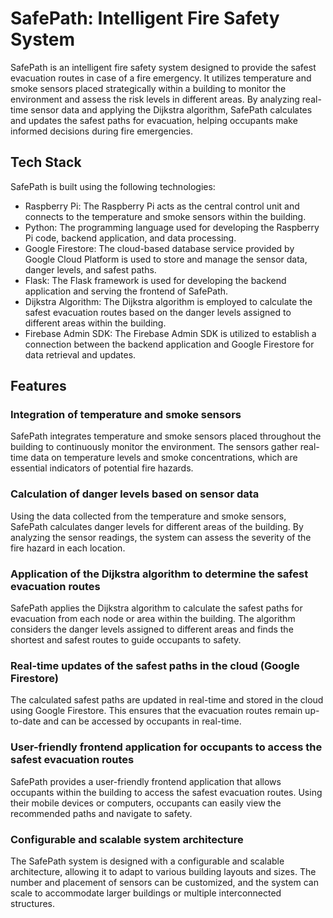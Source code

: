 # SafePath: Intelligent Fire Safety System

SafePath is an intelligent fire safety system designed to provide the safest evacuation routes in case of a fire emergency. It utilizes temperature and smoke sensors placed strategically within a building to monitor the environment and assess the risk levels in different areas. By analyzing real-time sensor data and applying the Dijkstra algorithm, SafePath calculates and updates the safest paths for evacuation, helping occupants make informed decisions during fire emergencies.

## Tech Stack

SafePath is built using the following technologies:

- Raspberry Pi: The Raspberry Pi acts as the central control unit and connects to the temperature and smoke sensors within the building.
- Python: The programming language used for developing the Raspberry Pi code, backend application, and data processing.
- Google Firestore: The cloud-based database service provided by Google Cloud Platform is used to store and manage the sensor data, danger levels, and safest paths.
- Flask: The Flask framework is used for developing the backend application and serving the frontend of SafePath.
- Dijkstra Algorithm: The Dijkstra algorithm is employed to calculate the safest evacuation routes based on the danger levels assigned to different areas within the building.
- Firebase Admin SDK: The Firebase Admin SDK is utilized to establish a connection between the backend application and Google Firestore for data retrieval and updates.

## Features

### Integration of temperature and smoke sensors
SafePath integrates temperature and smoke sensors placed throughout the building to continuously monitor the environment. The sensors gather real-time data on temperature levels and smoke concentrations, which are essential indicators of potential fire hazards.

### Calculation of danger levels based on sensor data
Using the data collected from the temperature and smoke sensors, SafePath calculates danger levels for different areas of the building. By analyzing the sensor readings, the system can assess the severity of the fire hazard in each location.

### Application of the Dijkstra algorithm to determine the safest evacuation routes
SafePath applies the Dijkstra algorithm to calculate the safest paths for evacuation from each node or area within the building. The algorithm considers the danger levels assigned to different areas and finds the shortest and safest routes to guide occupants to safety.

### Real-time updates of the safest paths in the cloud (Google Firestore)
The calculated safest paths are updated in real-time and stored in the cloud using Google Firestore. This ensures that the evacuation routes remain up-to-date and can be accessed by occupants in real-time.

### User-friendly frontend application for occupants to access the safest evacuation routes
SafePath provides a user-friendly frontend application that allows occupants within the building to access the safest evacuation routes. Using their mobile devices or computers, occupants can easily view the recommended paths and navigate to safety.

### Configurable and scalable system architecture
The SafePath system is designed with a configurable and scalable architecture, allowing it to adapt to various building layouts and sizes. The number and placement of sensors can be customized, and the system can scale to accommodate larger buildings or multiple interconnected structures.
